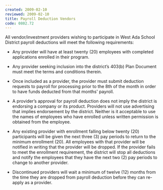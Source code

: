```yaml
---
created: 2009-02-10
reviewed: 2009-02-10
title: Payroll Deduction Vendors
code: 0802.72
---
```


All vendor/investment providers wishing to participate in West Ada School District payroll deductions will meet the
following requirements:

- Any provider will have at least twenty (20) employees with completed applications enrolled in their program.

- Any provider seeking inclusion into the district’s 403(b) Plan Document must meet the terms and conditions
therein.

- Once included as a provider, the provider must submit deduction requests to payroll for processing prior to the
8th of the month in order to have funds deducted from that months' payroll.

- A provider’s approval for payroll deduction does not imply the district is endorsing a company or its product.
Providers will not use advertising that implies endorsement by the district. Neither is it acceptable to use the
names of employees who have enrolled unless written permission is obtained from the employee.

- Any existing provider with enrollment falling below twenty (20) participants will be given the next three (3) pay
periods to return to the minimum enrollment (20). All employees with that provider will be notified in writing
that the provider will be dropped. If the provider fails to meet the enrollment requirement, the district will
stop all deductions and notify the employees that they have the next two (2) pay periods to change to another
provider.

- Discontinued providers will wait a minimum of twelve (12) months from the time they are dropped from
payroll deduction before they can re-apply as a provider.
